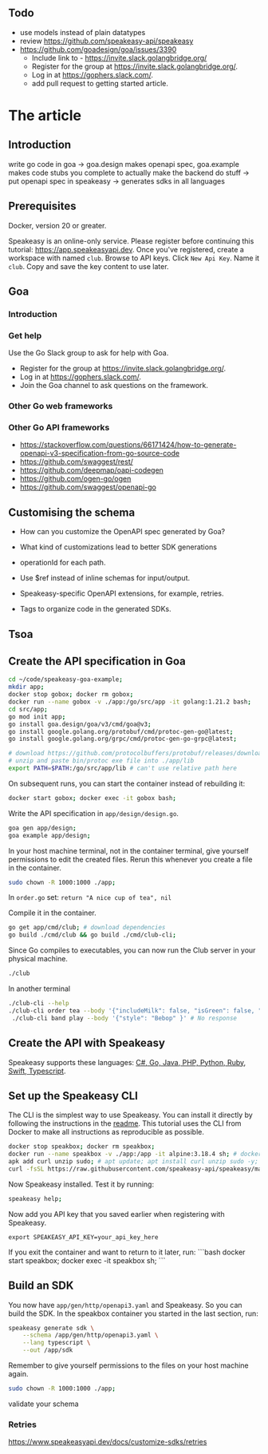 ## Todo
- use models instead of plain datatypes
- review https://github.com/speakeasy-api/speakeasy
- https://github.com/goadesign/goa/issues/3390
  - Include link to - https://invite.slack.golangbridge.org/
  - Register for the group at https://invite.slack.golangbridge.org/.
  - Log in at https://gophers.slack.com/.
  - add pull request to getting started article.

# The article

## Introduction
write go code in goa -> goa.design makes openapi spec, goa.example makes code stubs you complete to actually make the backend do stuff -> put openapi spec in speakeasy -> generates sdks in all languages

## Prerequisites
Docker, version 20 or greater.

Speakeasy is an online-only service. Please register before continuing this tutorial: https://app.speakeasyapi.dev. Once you've registered, create a workspace with named `club`. Browse to API keys. Click `New Api Key`. Name it `club`. Copy and save the key content to use later.

## Goa

### Introduction

### Get help
Use the Go Slack group to ask for help with Goa.
- Register for the group at https://invite.slack.golangbridge.org/.
- Log in at https://gophers.slack.com/.
- Join the Goa channel to ask questions on the framework.

### Other Go web frameworks

### Other Go API frameworks
- https://stackoverflow.com/questions/66171424/how-to-generate-openapi-v3-specification-from-go-source-code
- https://github.com/swaggest/rest/
- https://github.com/deepmap/oapi-codegen
- https://github.com/ogen-go/ogen
- https://github.com/swaggest/openapi-go

## Customising the schema
- How can you customize the OpenAPI spec generated by Goa?
- What kind of customizations lead to better SDK generations

- operationId for each path.
- Use $ref instead of inline schemas for input/output.
- Speakeasy-specific OpenAPI extensions, for example, retries.
- Tags to organize code in the generated SDKs.

## Tsoa

## Create the API specification in Goa

```bash
cd ~/code/speakeasy-goa-example;
mkdir app;
docker stop gobox; docker rm gobox;
docker run --name gobox -v ./app:/go/src/app -it golang:1.21.2 bash;
cd src/app;
go mod init app;
go install goa.design/goa/v3/cmd/goa@v3;
go install google.golang.org/protobuf/cmd/protoc-gen-go@latest;
go install google.golang.org/grpc/cmd/protoc-gen-go-grpc@latest;

# download https://github.com/protocolbuffers/protobuf/releases/download/v24.4/protoc-24.4-linux-x86_64.zip from https://github.com/protocolbuffers/protobuf/releases
# unzip and paste bin/protoc exe file into ./app/lib
export PATH=$PATH:/go/src/app/lib # can't use relative path here
```

On subsequent runs, you can start the container instead of rebuilding it:

```bash
docker start gobox; docker exec -it gobox bash;
```

Write the API specification in `app/design/design.go`.

```bash
goa gen app/design;
goa example app/design;
```

In your host machine terminal, not in the container terminal, give yourself permissions to edit the created files. Rerun this whenever you create a file in the container.

```bash
sudo chown -R 1000:1000 ./app;
```

In `order.go` set: `return "A nice cup of tea", nil`

Compile it in the container.
```bash
go get app/cmd/club; # download dependencies
go build ./cmd/club && go build ./cmd/club-cli;
```

Since Go compiles to executables, you can now run the Club server in your physical machine.
```bash
./club
```

In another terminal
```bash
./club-cli --help
./club-cli order tea --body '{"includeMilk": false, "isGreen": false, "numberSugars": 1 }' # A nice cup of tea
 ./club-cli band play --body '{"style": "Bebop" }' # No response
```

## Create the API with Speakeasy

Speakeasy supports these languages: [C#, Go, Java, PHP, Python, Ruby, Swift, Typescript](https://www.speakeasyapi.dev/docs/create-client-sdks#language-support).

## Set up the Speakeasy CLI
The CLI is the simplest way to use Speakeasy. You can install it directly by following the instructions in the [readme](https://github.com/speakeasy-api/speakeasy). This tutorial uses the CLI from Docker to make all instructions as reproducible as possible.

```bash
docker stop speakbox; docker rm speakbox;
docker run --name speakbox -v ./app:/app -it alpine:3.18.4 sh; # docker run --name speakbox -v ./app:/app -it ubuntu:22.04 bash;
apk add curl unzip sudo; # apt update; apt install curl unzip sudo -y;
curl -fsSL https://raw.githubusercontent.com/speakeasy-api/speakeasy/main/install.sh | sh;
```

Now Speakeasy installed. Test it by running:

```bash
speakeasy help;
```

Now add you API key that you saved earlier when registering with Speakeasy.
```
export SPEAKEASY_API_KEY=your_api_key_here
```

<Aside>
If you exit the container and want to return to it later, run:
```bash
docker start speakbox; docker exec -it speakbox sh;
```
</Aside>

## Build an SDK
You now have `app/gen/http/openapi3.yaml` and Speakeasy. So you can build the SDK. In the speakbox container you started in the last section, run:

```bash
speakeasy generate sdk \
    --schema /app/gen/http/openapi3.yaml \
    --lang typescript \
    --out /app/sdk
```

Remember to give yourself permissions to the files on your host machine again.

```bash
sudo chown -R 1000:1000 ./app;
```

validate your schema



### Retries
https://www.speakeasyapi.dev/docs/customize-sdks/retries

